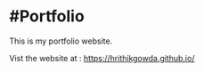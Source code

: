 # #Portfolio
This is my portfolio website.

Vist the website at : <a href="https://hrithikgowda.github.io/" target="_blank">https://hrithikgowda.github.io/</a>
